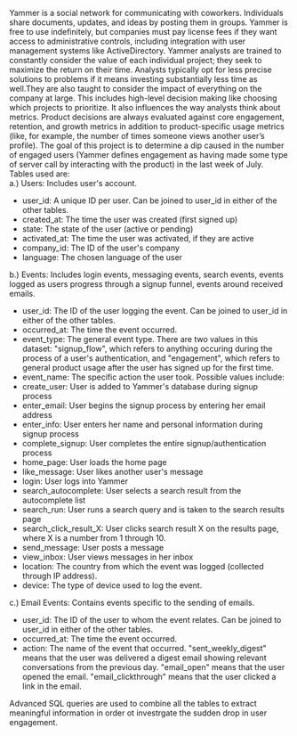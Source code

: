 Yammer is a social network for communicating with coworkers. Individuals share documents, updates, and ideas by posting them in groups. Yammer is free to use indefinitely, but companies must pay license fees if they want access to administrative controls, including integration with user management systems like ActiveDirectory. Yammer analysts are trained to constantly consider the value of each individual project; they seek to maximize the return on their time. Analysts typically opt for less precise solutions to problems if it means investing substantially less time as well.They are also taught to consider the impact of everything on the company at large. This includes high-level decision making like choosing which projects to prioritize. It also influences the way analysts think about metrics. Product decisions are always evaluated against core engagement, retention, and growth metrics in addition to product-specific usage metrics (like, for example, the number of times someone views another user’s profile).
The goal of this project is to determine a dip caused in the number of engaged users (Yammer defines engagement as having made some type of server call by interacting with the product) in the last week of July. 
Tables used are:  
a.) Users: Includes user's account. 
- user_id:	A unique ID per user. Can be joined to user_id in either of the other tables.
- created_at:	The time the user was created (first signed up)
- state:	The state of the user (active or pending)
- activated_at:	The time the user was activated, if they are active
- company_id:	The ID of the user's company
- language:	The chosen language of the user

b.) Events: Includes login events, messaging events, search events, events logged as users progress through a signup funnel, events around received emails. 
- user_id:	The ID of the user logging the event. Can be joined to user\_id in either of the other tables.
- occurred_at:	The time the event occurred.
- event_type:	The general event type. There are two values in this dataset: "signup_flow", which refers to anything occuring during the process of a user's authentication, and "engagement", which refers to general product usage after the user has signed up for the first time.
- event_name:	The specific action the user took. Possible values include:
- create_user: User is added to Yammer's database during signup process
- enter_email: User begins the signup process by entering her email address
- enter_info: User enters her name and personal information during signup process
- complete_signup: User completes the entire signup/authentication process
- home_page: User loads the home page
- like_message: User likes another user's message
- login: User logs into Yammer
- search_autocomplete: User selects a search result from the autocomplete list
- search_run: User runs a search query and is taken to the search results page
- search_click_result_X: User clicks search result X on the results page, where X is a number from 1 through 10.
- send_message: User posts a message
- view_inbox: User views messages in her inbox
- location:	The country from which the event was logged (collected through IP address).
- device:	The type of device used to log the event.

c.) Email Events: Contains events specific to the sending of emails. 
- user_id:	The ID of the user to whom the event relates. Can be joined to user_id in either of the other tables.
- occurred_at:	The time the event occurred.
- action:	The name of the event that occurred. "sent_weekly_digest" means that the user was delivered a digest email showing relevant conversations from the previous day. "email_open" means that the user opened the email. "email_clickthrough" means that the user clicked a link in the email.

Advanced SQL queries are used to combine all the tables to extract meaningful information in order ot investrgate the sudden drop in user engagement. 
